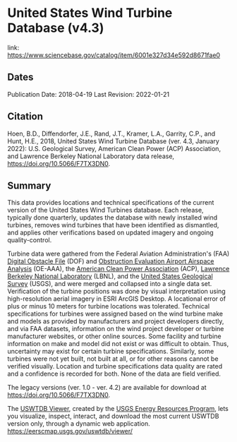 # United States Wind Turbine Database (v4.3)

link: https://www.sciencebase.gov/catalog/item/6001e327d34e592d8671fae0

## Dates

Publication Date: 2018-04-19
Last Revision: 2022-01-21

## Citation
Hoen, B.D., Diffendorfer, J.E., Rand, J.T., Kramer, L.A., Garrity, C.P., and Hunt, H.E., 2018, United States Wind Turbine Database (ver. 4.3, January 2022): U.S. Geological Survey, American Clean Power (ACP) Association, and Lawrence Berkeley National Laboratory data release, https://doi.org/10.5066/F7TX3DN0.

## Summary

This data provides locations and technical specifications of the current version of the United States Wind Turbines database.  Each release, typically done quarterly, updates the database with newly installed wind turbines, removes wind turbines that have been identified as dismantled, and applies other verifications based on updated imagery and ongoing quality-control.

Turbine data were gathered from the Federal Aviation Administration's (FAA) [Digital Obstacle File](https://www.faa.gov/air_traffic/flight_info/aeronav/digital_products/dof/) (DOF) and [Obstruction Evaluation Airport Airspace Analysis](https://oeaaa.faa.gov/oeaaa/external/portal.jsp) (OE-AAA), the [American Clean Power Association](https://gcc02.safelinks.protection.outlook.com/?url=https%3A%2F%2Fcleanpower.org%2F&data=04%7C01%7Csciencebase_datarelease%40usgs.gov%7C2315fab1c15e4c55446608d8fb852bc2%7C0693b5ba4b184d7b9341f32f400a5494%7C0%7C0%7C637535896817528919%7CUnknown%7CTWFpbGZsb3d8eyJWIjoiMC4wLjAwMDAiLCJQIjoiV2luMzIiLCJBTiI6Ik1haWwiLCJXVCI6Mn0%3D%7C1000&sdata=zdDx%2BL2TQHV1om6oR2Q2IhkfBsG3%2BlZGyuWZD0unBKQ%3D&reserved=0) (ACP), [Lawrence Berkeley National Laboratory](https://emp.lbl.gov/) (LBNL), and the [United States Geological Survey](https://energy.usgs.gov/) (USGS), and were merged and collapsed into a single data set. Verification of the turbine positions was done by visual interpretation using high-resolution aerial imagery in ESRI ArcGIS Desktop. A locational error of plus or minus 10 meters for turbine locations was tolerated. Technical specifications for turbines were assigned based on the wind turbine make and models as provided by manufacturers and project developers directly, and via FAA datasets, information on the wind project developer or turbine manufacturer websites, or other online sources. Some facility and turbine information on make and model did not exist or was difficult to obtain. Thus, uncertainty may exist for certain turbine specifications. Similarly, some turbines were not yet built, not built at all, or for other reasons cannot be verified visually. Location and turbine specifications data quality are rated and a confidence is recorded for both. None of the data are field verified.

The legacy versions (ver. 1.0 - ver. 4.2) are available for download at https://doi.org/10.5066/F7TX3DN0.

The [USWTDB Viewer](https://eerscmap.usgs.gov/uswtdb/viewer/), created by the [USGS Energy Resources Program](https://www.usgs.gov/energy-and-minerals/energy-resources-program), lets you visualize, inspect, interact, and download the most current USWTDB version only, through a dynamic web application. https://eerscmap.usgs.gov/uswtdb/viewer/
